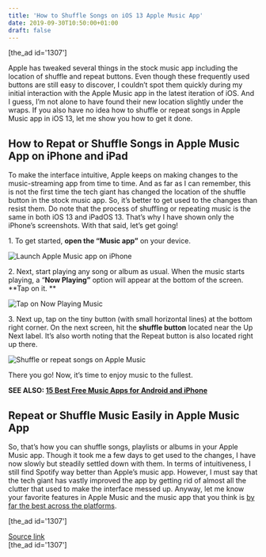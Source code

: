 ```yaml
---
title: 'How to Shuffle Songs on iOS 13 Apple Music App'
date: 2019-09-30T10:50:00+01:00
draft: false
---
```


\[the\_ad id='1307'\]  
  

  

Apple has tweaked several things in the stock music app including the location of shuffle and repeat buttons. Even though these frequently used buttons are still easy to discover, I couldn’t spot them quickly during my initial interaction with the Apple Music app in the latest iteration of iOS. And I guess, I’m not alone to have found their new location slightly under the wraps. If you also have no idea how to shuffle or repeat songs in Apple Music app in iOS 13, let me show you how to get it done.  

How to Repat or Shuffle Songs in Apple Music App on iPhone and iPad
-------------------------------------------------------------------

  

To make the interface intuitive, Apple keeps on making changes to the music-streaming app from time to time. And as far as I can remember, this is not the first time the tech giant has changed the location of the shuffle button in the stock music app. So, it’s better to get used to the changes than resist them. Do note that the process of shuffling or repeating music is the same in both iOS 13 and iPadOS 13. That’s why I have shown only the iPhone’s screenshots. With that said, let’s get going!  

1\. To get started, **open the “Music app”** on your device.  

![Launch Apple Music app on iPhone](https://beebom.com/wp-content/uploads/2019/09/Launch-Apple-Music-app-on-iPhone-.jpg)

2\. Next, start playing any song or album as usual. When the music starts playing, a “**Now Playing”** option will appear at the bottom of the screen. **Tap on it. **  

![Tap on Now Playing Music](https://beebom.com/wp-content/uploads/2019/09/Tap-on-Now-Playing-Music-.jpg)

3\. Next up, tap on the tiny button (with small horizontal lines) at the bottom right corner. On the next screen, hit the **shuffle button** located near the Up Next label. It’s also worth noting that the Repeat button is also located right up there.  

![Shuffle or repeat songs on Apple Music](https://beebom.com/wp-content/uploads/2019/09/Shuffle-or-repeat-songs-on-Apple-Music.jpg)

There you go! Now, it’s time to enjoy music to the fullest.  

**SEE ALSO: [15 Best Free Music Apps for Android and iPhone](https://beebom.com/best-free-music-apps/)**  

Repeat or Shuffle Music Easily in Apple Music App
-------------------------------------------------

  

So, that’s how you can shuffle songs, playlists or albums in your Apple Music app. Though it took me a few days to get used to the changes, I have now slowly but steadily settled down with them. In terms of intuitiveness, I still find Spotify way better than Apple’s music app. However, I must say that the tech giant has vastly improved the app by getting rid of almost all the clutter that used to make the interface messed up. Anyway, let me know your favorite features in Apple Music and the music app that you think is [by far the best across the platforms](https://beebom.com/best-free-music-apps/).  

  
\[the\_ad id='1307'\]  
  
[Source link](https://beebom.com/how-shuffle-songs-ios-13-apple-music-app/)  
\[the\_ad id='1307'\]